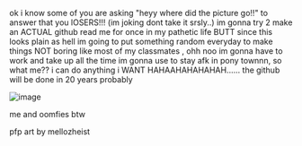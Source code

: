ok i know some of you are asking "heyy where did the picture go!!" to answer that you lOSERS!!! (im joking dont take it srsly..) im gonna try 2 make an ACTUAL github read me for once in my pathetic life BUTT since this looks plain as hell im going to put something random everyday to make things NOT boring like most of my classmates , ohh noo im gonna have to work and take up all the time im gonna use to stay afk in pony townnn, so what me?? i can do anything i WANT HAHAAHAHAHAHAH...... the github will be done in 20 years probably

![image](https://github.com/user-attachments/assets/3e98ffaa-2399-4444-8f3c-dd425aa08cb7)
<p> me and oomfies btw


<p> pfp art by mellozheist
